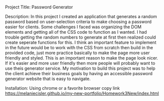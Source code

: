 Project Title: Password Generator

Description: In this project I created an application that generates a random password based on user-selection criteria to make choosing a password easier for clients. Some challenges I faced was organizing the DOM elements and getting all of the CSS code to function as I wanted. I had trouble getting the random numbers to generate at first then realized could create seperate functions for this. I think an important feature to implement in the future would be to work with the CSS from scratch then build in the provided code, just more practice basically to make the page more user friendly and styled. This is an important reason to make the page look nicer. If it's easier and more user friendly then more people will probably want to use theis generator service. My motivation to build this project was to help the client achieve their business goals by having an accessible password generator website that is easy to navigate.

Installation: Using chrome or a favorite browser copy link
https://melaniecisler.github.io/my-new-portfolio/Homework3New/index.html
